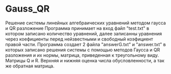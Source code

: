 # Gauss_QR
Решение системы линейных алгебраических уравнений методом гаусса и QR разложение
Программа принимает на вход файл "test.txt" в котором записано количество уравнений, далее записанны уравнения через коефициенты перед нейзвестными и свободный коэфициент правой части. Программа создает 2 файла "answerG.txt" и "answer.txt" в которых записано решения системы с помощью методов Гаусса и QR разложения и их нормы, матрица, приведенная к треугольному виду. Матрицы Q и R. Верхняя и нижняя оценка числа обусловленности, а так же обратная матрица. 
